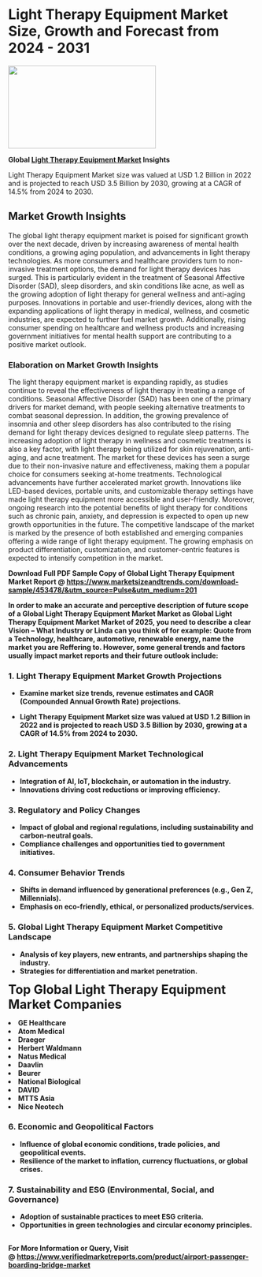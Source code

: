 <H1>Light Therapy Equipment Market Size, Growth and Forecast from 2024 - 2031</H1><img class="aligncenter size-medium wp-image-584254" src="https://thirdeyenews.in/wp-content/uploads/2024/09/Global-Market-Research-300x168.jpeg" alt="" width="300" height="168" /><p><strong>Global&nbsp;<a href="https://www.marketsizeandtrends.com/download-sample/453478/&amp;utm_source=Pulse&amp;utm_medium=201">Light Therapy Equipment Market</a> Insights</strong></p><p>Light Therapy Equipment Market size was valued at USD 1.2 Billion in 2022 and is projected to reach USD 3.5 Billion by 2030, growing at a CAGR of 14.5% from 2024 to 2030.</p><p><h2>Market Growth Insights</h2> The global light therapy equipment market is poised for significant growth over the next decade, driven by increasing awareness of mental health conditions, a growing aging population, and advancements in light therapy technologies. As more consumers and healthcare providers turn to non-invasive treatment options, the demand for light therapy devices has surged. This is particularly evident in the treatment of Seasonal Affective Disorder (SAD), sleep disorders, and skin conditions like acne, as well as the growing adoption of light therapy for general wellness and anti-aging purposes. Innovations in portable and user-friendly devices, along with the expanding applications of light therapy in medical, wellness, and cosmetic industries, are expected to further fuel market growth. Additionally, rising consumer spending on healthcare and wellness products and increasing government initiatives for mental health support are contributing to a positive market outlook. <p><strong></strong></p> <h3>Elaboration on Market Growth Insights</h3> The light therapy equipment market is expanding rapidly, as studies continue to reveal the effectiveness of light therapy in treating a range of conditions. Seasonal Affective Disorder (SAD) has been one of the primary drivers for market demand, with people seeking alternative treatments to combat seasonal depression. In addition, the growing prevalence of insomnia and other sleep disorders has also contributed to the rising demand for light therapy devices designed to regulate sleep patterns. The increasing adoption of light therapy in wellness and cosmetic treatments is also a key factor, with light therapy being utilized for skin rejuvenation, anti-aging, and acne treatment. The market for these devices has seen a surge due to their non-invasive nature and effectiveness, making them a popular choice for consumers seeking at-home treatments. Technological advancements have further accelerated market growth. Innovations like LED-based devices, portable units, and customizable therapy settings have made light therapy equipment more accessible and user-friendly. Moreover, ongoing research into the potential benefits of light therapy for conditions such as chronic pain, anxiety, and depression is expected to open up new growth opportunities in the future. The competitive landscape of the market is marked by the presence of both established and emerging companies offering a wide range of light therapy equipment. The growing emphasis on product differentiation, customization, and customer-centric features is expected to intensify competition in the market. <p><strong></p><p><span class=""><strong>Download Full PDF Sample Copy of Global Light Therapy Equipment Market Report</strong> @ <a href="https://www.marketsizeandtrends.com/download-sample/453478/&amp;utm_source=Pulse&amp;utm_medium=201" target="_blank">https://www.marketsizeandtrends.com/download-sample/453478/&amp;utm_source=Pulse&amp;utm_medium=201</a></span></p><p>In order to make an accurate and perceptive description of future scope of a Global&nbsp;Light Therapy Equipment Market Market as Global&nbsp;Light Therapy Equipment Market Market of 2025, you need to describe a clear Vision &ndash; What Industry or Linda can you think of for example: Quote from a Technology, healthcare, automotive, renewable energy, name the market you are Reffering to. However, some general trends and factors usually impact market reports and their future outlook include:</p><h3>1.&nbsp;<strong>Light Therapy Equipment Market Growth Projections</strong></h3><ul><li>Examine market size trends, revenue estimates and CAGR (Compounded Annual Growth Rate) projections.</li><li><p>Light Therapy Equipment Market size was valued at USD 1.2 Billion in 2022 and is projected to reach USD 3.5 Billion by 2030, growing at a CAGR of 14.5% from 2024 to 2030.</p></li></ul><h3>2.&nbsp;<strong>Light Therapy Equipment Market Technological Advancements</strong></h3><ul><li>Integration of AI, IoT, blockchain, or automation in the industry.</li><li>Innovations driving cost reductions or improving efficiency.</li></ul><h3>3.&nbsp;<strong>Regulatory and Policy Changes</strong></h3><ul><li>Impact of global and regional regulations, including sustainability and carbon-neutral goals.</li><li>Compliance challenges and opportunities tied to government initiatives.</li></ul><h3>4.&nbsp;<strong>Consumer Behavior Trends</strong></h3><ul><li>Shifts in demand influenced by generational preferences (e.g., Gen Z, Millennials).</li><li>Emphasis on eco-friendly, ethical, or personalized products/services.</li></ul><h3>5.&nbsp;<strong>Global Light Therapy Equipment Market Competitive Landscape</strong></h3><ul><li>Analysis of key players, new entrants, and partnerships shaping the industry.</li><li>Strategies for differentiation and market penetration.</li></ul><p data-pm-slice="1 1 []"><span style="color: inherit; font-family: inherit; font-size: 25px;">Top Global Light Therapy Equipment Market Companies</span></p><div class="" data-test-id=""><p><li>GE Healthcare</li><li> Atom Medical</li><li> Draeger</li><li> Herbert Waldmann</li><li> Natus Medical</li><li> Daavlin</li><li> Beurer</li><li> National Biological</li><li> DAVID</li><li> MTTS Asia</li><li> Nice Neotech</li></p></div><h3>6.&nbsp;<strong>Economic and Geopolitical Factors</strong></h3><ul><li>Influence of global economic conditions, trade policies, and geopolitical events.</li><li>Resilience of the market to inflation, currency fluctuations, or global crises.</li></ul><h3>7.&nbsp;<strong>Sustainability and ESG (Environmental, Social, and Governance)</strong></h3><ul><li>Adoption of sustainable practices to meet ESG criteria.</li><li>Opportunities in green technologies and circular economy principles.</li></ul><h2><strong style="font-size: 14px;">For More Information or Query, Visit @&nbsp;</strong><a style="background-color: #ffffff; font-size: 14px;" href="https://www.marketsizeandtrends.com/report/light-therapy-equipment-market/" target="_blank">https://www.verifiedmarketreports.com/product/airport-passenger-boarding-bridge-market</a></h2>
